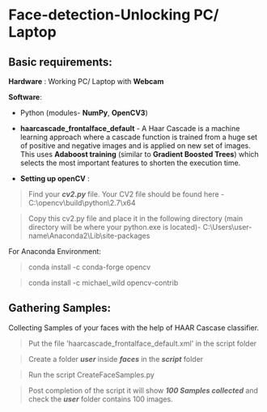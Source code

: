 # Face-detection-Unlocking PC/ Laptop

## Basic requirements:
**Hardware** : Working PC/ Laptop with **Webcam**

**Software**:  
- Python (modules- **NumPy**, **OpenCV3**)
- **haarcascade_frontalface_default** - A Haar Cascade is a machine learning approach where a cascade function is trained from a huge 
set of positive and negative images and is applied on new set of images.
This uses **Adaboost training** (similar to **Gradient Boosted Trees**) which selects the most important features to shorten the execution time. 
   
- **Setting up openCV** :

> Find your ***cv2.py*** file.
> Your CV2 file should be found here - C:\opencv\build\python\2.7\x64

> Copy this cv2.py file and place it in the following directory (main directory will be where your python.exe is located)-
> C:\Users\user-name\Anaconda2\Lib\site-packages

For Anaconda Environment:

> conda install -c conda-forge opencv

> conda install -c michael_wild opencv-contrib 


## Gathering Samples:

Collecting Samples of your faces with the help of HAAR Cascase classifier.

> Put the file 'haarcascade_frontalface_default.xml' in the script folder

> Create a folder ***user*** inside ***faces*** in the ***script*** folder

> Run the script CreateFaceSamples.py

> Post completion of the script it will show ***100 Samples collected*** and check the ***user*** folder contains 100 images.



